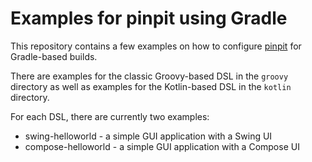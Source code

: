 # Examples for pinpit using Gradle

This repository contains a few examples on how to configure
[pinpit](https://github.com/mobanisto/pinpit-gradle-plugin) for
Gradle-based builds.

There are examples for the classic Groovy-based DSL in the `groovy`
directory as well as examples for the Kotlin-based DSL in the `kotlin`
directory.

For each DSL, there are currently two examples:
* swing-helloworld - a simple GUI application with a Swing UI
* compose-helloworld - a simple GUI application with a Compose UI
